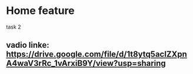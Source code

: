 # Home feature
task 2
## vadio linke: https://drive.google.com/file/d/1t8ytq5acIZXpnA4waV3rRc_1vArxiB9Y/view?usp=sharing
